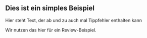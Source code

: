 ## Dies ist ein simples Beispiel

Hier steht Text, der ab und zu auch mal Tippfehler enthalten kann

Wir nutzen das hier für ein Review-Beispiel.

